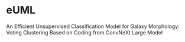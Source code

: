 # eUML
An Efficient Unsupervised Classification Model for Galaxy Morphology: Voting Clustering Based on Coding from ConvNeXt Large Model
